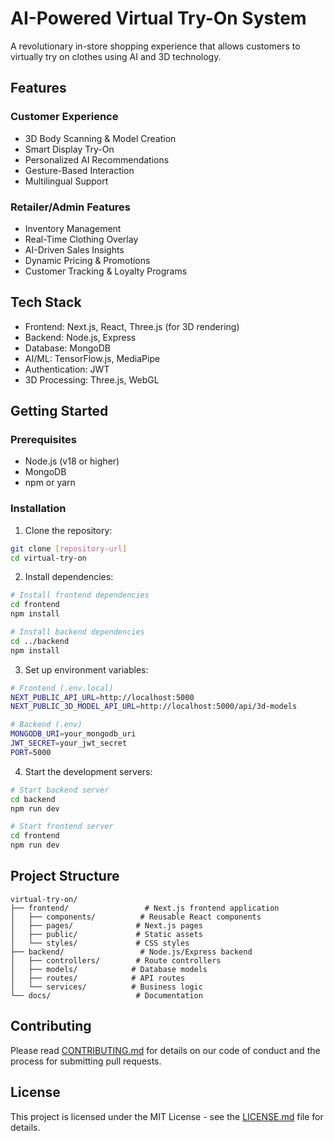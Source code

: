 # AI-Powered Virtual Try-On System

A revolutionary in-store shopping experience that allows customers to virtually try on clothes using AI and 3D technology.

## Features

### Customer Experience
- 3D Body Scanning & Model Creation
- Smart Display Try-On
- Personalized AI Recommendations
- Gesture-Based Interaction
- Multilingual Support

### Retailer/Admin Features
- Inventory Management
- Real-Time Clothing Overlay
- AI-Driven Sales Insights
- Dynamic Pricing & Promotions
- Customer Tracking & Loyalty Programs

## Tech Stack

- Frontend: Next.js, React, Three.js (for 3D rendering)
- Backend: Node.js, Express
- Database: MongoDB
- AI/ML: TensorFlow.js, MediaPipe
- Authentication: JWT
- 3D Processing: Three.js, WebGL

## Getting Started

### Prerequisites
- Node.js (v18 or higher)
- MongoDB
- npm or yarn

### Installation

1. Clone the repository:
```bash
git clone [repository-url]
cd virtual-try-on
```

2. Install dependencies:
```bash
# Install frontend dependencies
cd frontend
npm install

# Install backend dependencies
cd ../backend
npm install
```

3. Set up environment variables:
```bash
# Frontend (.env.local)
NEXT_PUBLIC_API_URL=http://localhost:5000
NEXT_PUBLIC_3D_MODEL_API_URL=http://localhost:5000/api/3d-models

# Backend (.env)
MONGODB_URI=your_mongodb_uri
JWT_SECRET=your_jwt_secret
PORT=5000
```

4. Start the development servers:
```bash
# Start backend server
cd backend
npm run dev

# Start frontend server
cd frontend
npm run dev
```

## Project Structure

```
virtual-try-on/
├── frontend/                 # Next.js frontend application
│   ├── components/          # Reusable React components
│   ├── pages/              # Next.js pages
│   ├── public/             # Static assets
│   └── styles/             # CSS styles
├── backend/                 # Node.js/Express backend
│   ├── controllers/        # Route controllers
│   ├── models/            # Database models
│   ├── routes/            # API routes
│   └── services/          # Business logic
└── docs/                   # Documentation
```

## Contributing

Please read [CONTRIBUTING.md](CONTRIBUTING.md) for details on our code of conduct and the process for submitting pull requests.

## License

This project is licensed under the MIT License - see the [LICENSE.md](LICENSE.md) file for details. 